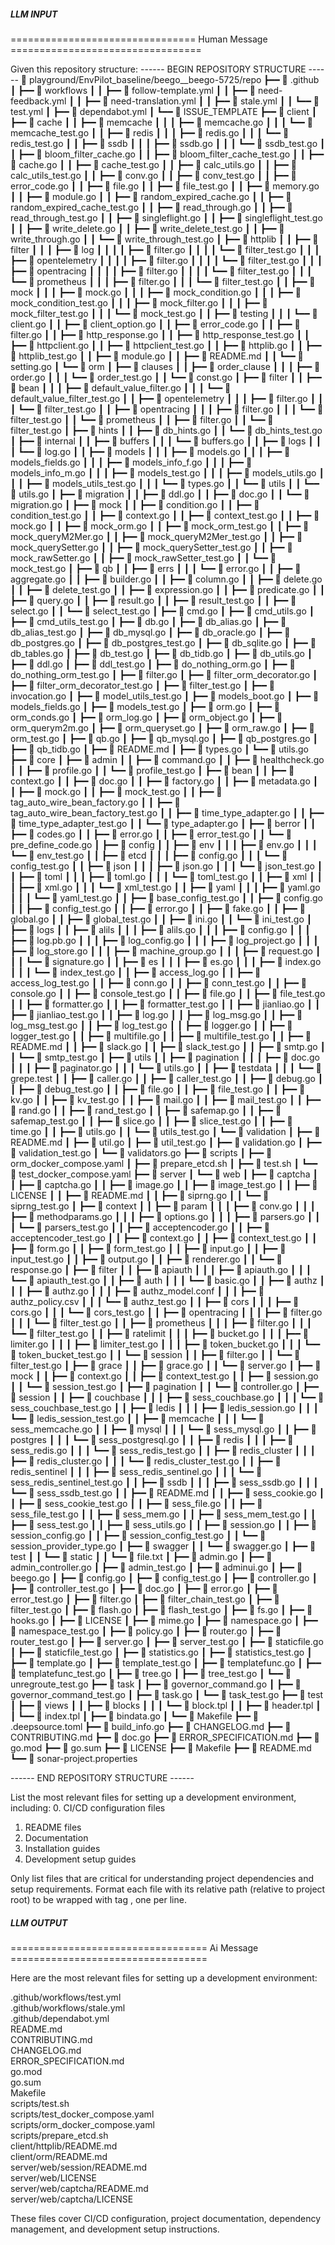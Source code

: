 ##### LLM INPUT #####
================================ Human Message =================================

Given this repository structure:
------ BEGIN REPOSITORY STRUCTURE ------
📂 playground/EnvPilot_baseline/beego__beego-5725/repo
┣━━ 📂 .github
┃   ┣━━ 📂 workflows
┃   ┃   ┣━━ 📄 follow-template.yml
┃   ┃   ┣━━ 📄 need-feedback.yml
┃   ┃   ┣━━ 📄 need-translation.yml
┃   ┃   ┣━━ 📄 stale.yml
┃   ┃   ┗━━ 📄 test.yml
┃   ┣━━ 📄 dependabot.yml
┃   ┗━━ 📄 ISSUE_TEMPLATE
┣━━ 📂 client
┃   ┣━━ 📂 cache
┃   ┃   ┣━━ 📂 memcache
┃   ┃   ┃   ┣━━ 📄 memcache.go
┃   ┃   ┃   ┗━━ 📄 memcache_test.go
┃   ┃   ┣━━ 📂 redis
┃   ┃   ┃   ┣━━ 📄 redis.go
┃   ┃   ┃   ┗━━ 📄 redis_test.go
┃   ┃   ┣━━ 📂 ssdb
┃   ┃   ┃   ┣━━ 📄 ssdb.go
┃   ┃   ┃   ┗━━ 📄 ssdb_test.go
┃   ┃   ┣━━ 📄 bloom_filter_cache.go
┃   ┃   ┣━━ 📄 bloom_filter_cache_test.go
┃   ┃   ┣━━ 📄 cache.go
┃   ┃   ┣━━ 📄 cache_test.go
┃   ┃   ┣━━ 📄 calc_utils.go
┃   ┃   ┣━━ 📄 calc_utils_test.go
┃   ┃   ┣━━ 📄 conv.go
┃   ┃   ┣━━ 📄 conv_test.go
┃   ┃   ┣━━ 📄 error_code.go
┃   ┃   ┣━━ 📄 file.go
┃   ┃   ┣━━ 📄 file_test.go
┃   ┃   ┣━━ 📄 memory.go
┃   ┃   ┣━━ 📄 module.go
┃   ┃   ┣━━ 📄 random_expired_cache.go
┃   ┃   ┣━━ 📄 random_expired_cache_test.go
┃   ┃   ┣━━ 📄 read_through.go
┃   ┃   ┣━━ 📄 read_through_test.go
┃   ┃   ┣━━ 📄 singleflight.go
┃   ┃   ┣━━ 📄 singleflight_test.go
┃   ┃   ┣━━ 📄 write_delete.go
┃   ┃   ┣━━ 📄 write_delete_test.go
┃   ┃   ┣━━ 📄 write_through.go
┃   ┃   ┗━━ 📄 write_through_test.go
┃   ┣━━ 📂 httplib
┃   ┃   ┣━━ 📂 filter
┃   ┃   ┃   ┣━━ 📂 log
┃   ┃   ┃   ┃   ┣━━ 📄 filter.go
┃   ┃   ┃   ┃   ┗━━ 📄 filter_test.go
┃   ┃   ┃   ┣━━ 📂 opentelemetry
┃   ┃   ┃   ┃   ┣━━ 📄 filter.go
┃   ┃   ┃   ┃   ┗━━ 📄 filter_test.go
┃   ┃   ┃   ┣━━ 📂 opentracing
┃   ┃   ┃   ┃   ┣━━ 📄 filter.go
┃   ┃   ┃   ┃   ┗━━ 📄 filter_test.go
┃   ┃   ┃   ┗━━ 📂 prometheus
┃   ┃   ┃       ┣━━ 📄 filter.go
┃   ┃   ┃       ┗━━ 📄 filter_test.go
┃   ┃   ┣━━ 📂 mock
┃   ┃   ┃   ┣━━ 📄 mock.go
┃   ┃   ┃   ┣━━ 📄 mock_condition.go
┃   ┃   ┃   ┣━━ 📄 mock_condition_test.go
┃   ┃   ┃   ┣━━ 📄 mock_filter.go
┃   ┃   ┃   ┣━━ 📄 mock_filter_test.go
┃   ┃   ┃   ┗━━ 📄 mock_test.go
┃   ┃   ┣━━ 📂 testing
┃   ┃   ┃   ┗━━ 📄 client.go
┃   ┃   ┣━━ 📄 client_option.go
┃   ┃   ┣━━ 📄 error_code.go
┃   ┃   ┣━━ 📄 filter.go
┃   ┃   ┣━━ 📄 http_response.go
┃   ┃   ┣━━ 📄 http_response_test.go
┃   ┃   ┣━━ 📄 httpclient.go
┃   ┃   ┣━━ 📄 httpclient_test.go
┃   ┃   ┣━━ 📄 httplib.go
┃   ┃   ┣━━ 📄 httplib_test.go
┃   ┃   ┣━━ 📄 module.go
┃   ┃   ┣━━ 📄 README.md
┃   ┃   ┗━━ 📄 setting.go
┃   ┗━━ 📂 orm
┃       ┣━━ 📂 clauses
┃       ┃   ┣━━ 📂 order_clause
┃       ┃   ┃   ┣━━ 📄 order.go
┃       ┃   ┃   ┗━━ 📄 order_test.go
┃       ┃   ┗━━ 📄 const.go
┃       ┣━━ 📂 filter
┃       ┃   ┣━━ 📂 bean
┃       ┃   ┃   ┣━━ 📄 default_value_filter.go
┃       ┃   ┃   ┗━━ 📄 default_value_filter_test.go
┃       ┃   ┣━━ 📂 opentelemetry
┃       ┃   ┃   ┣━━ 📄 filter.go
┃       ┃   ┃   ┗━━ 📄 filter_test.go
┃       ┃   ┣━━ 📂 opentracing
┃       ┃   ┃   ┣━━ 📄 filter.go
┃       ┃   ┃   ┗━━ 📄 filter_test.go
┃       ┃   ┗━━ 📂 prometheus
┃       ┃       ┣━━ 📄 filter.go
┃       ┃       ┗━━ 📄 filter_test.go
┃       ┣━━ 📂 hints
┃       ┃   ┣━━ 📄 db_hints.go
┃       ┃   ┗━━ 📄 db_hints_test.go
┃       ┣━━ 📂 internal
┃       ┃   ┣━━ 📂 buffers
┃       ┃   ┃   ┗━━ 📄 buffers.go
┃       ┃   ┣━━ 📂 logs
┃       ┃   ┃   ┗━━ 📄 log.go
┃       ┃   ┣━━ 📂 models
┃       ┃   ┃   ┣━━ 📄 models.go
┃       ┃   ┃   ┣━━ 📄 models_fields.go
┃       ┃   ┃   ┣━━ 📄 models_info_f.go
┃       ┃   ┃   ┣━━ 📄 models_info_m.go
┃       ┃   ┃   ┣━━ 📄 models_test.go
┃       ┃   ┃   ┣━━ 📄 models_utils.go
┃       ┃   ┃   ┣━━ 📄 models_utils_test.go
┃       ┃   ┃   ┗━━ 📄 types.go
┃       ┃   ┗━━ 📂 utils
┃       ┃       ┗━━ 📄 utils.go
┃       ┣━━ 📂 migration
┃       ┃   ┣━━ 📄 ddl.go
┃       ┃   ┣━━ 📄 doc.go
┃       ┃   ┗━━ 📄 migration.go
┃       ┣━━ 📂 mock
┃       ┃   ┣━━ 📄 condition.go
┃       ┃   ┣━━ 📄 condition_test.go
┃       ┃   ┣━━ 📄 context.go
┃       ┃   ┣━━ 📄 context_test.go
┃       ┃   ┣━━ 📄 mock.go
┃       ┃   ┣━━ 📄 mock_orm.go
┃       ┃   ┣━━ 📄 mock_orm_test.go
┃       ┃   ┣━━ 📄 mock_queryM2Mer.go
┃       ┃   ┣━━ 📄 mock_queryM2Mer_test.go
┃       ┃   ┣━━ 📄 mock_querySetter.go
┃       ┃   ┣━━ 📄 mock_querySetter_test.go
┃       ┃   ┣━━ 📄 mock_rawSetter.go
┃       ┃   ┣━━ 📄 mock_rawSetter_test.go
┃       ┃   ┗━━ 📄 mock_test.go
┃       ┣━━ 📂 qb
┃       ┃   ┣━━ 📂 errs
┃       ┃   ┃   ┗━━ 📄 error.go
┃       ┃   ┣━━ 📄 aggregate.go
┃       ┃   ┣━━ 📄 builder.go
┃       ┃   ┣━━ 📄 column.go
┃       ┃   ┣━━ 📄 delete.go
┃       ┃   ┣━━ 📄 delete_test.go
┃       ┃   ┣━━ 📄 expression.go
┃       ┃   ┣━━ 📄 predicate.go
┃       ┃   ┣━━ 📄 query.go
┃       ┃   ┣━━ 📄 result.go
┃       ┃   ┣━━ 📄 result_test.go
┃       ┃   ┣━━ 📄 select.go
┃       ┃   ┗━━ 📄 select_test.go
┃       ┣━━ 📄 cmd.go
┃       ┣━━ 📄 cmd_utils.go
┃       ┣━━ 📄 cmd_utils_test.go
┃       ┣━━ 📄 db.go
┃       ┣━━ 📄 db_alias.go
┃       ┣━━ 📄 db_alias_test.go
┃       ┣━━ 📄 db_mysql.go
┃       ┣━━ 📄 db_oracle.go
┃       ┣━━ 📄 db_postgres.go
┃       ┣━━ 📄 db_postgres_test.go
┃       ┣━━ 📄 db_sqlite.go
┃       ┣━━ 📄 db_tables.go
┃       ┣━━ 📄 db_test.go
┃       ┣━━ 📄 db_tidb.go
┃       ┣━━ 📄 db_utils.go
┃       ┣━━ 📄 ddl.go
┃       ┣━━ 📄 ddl_test.go
┃       ┣━━ 📄 do_nothing_orm.go
┃       ┣━━ 📄 do_nothing_orm_test.go
┃       ┣━━ 📄 filter.go
┃       ┣━━ 📄 filter_orm_decorator.go
┃       ┣━━ 📄 filter_orm_decorator_test.go
┃       ┣━━ 📄 filter_test.go
┃       ┣━━ 📄 invocation.go
┃       ┣━━ 📄 model_utils_test.go
┃       ┣━━ 📄 models_boot.go
┃       ┣━━ 📄 models_fields.go
┃       ┣━━ 📄 models_test.go
┃       ┣━━ 📄 orm.go
┃       ┣━━ 📄 orm_conds.go
┃       ┣━━ 📄 orm_log.go
┃       ┣━━ 📄 orm_object.go
┃       ┣━━ 📄 orm_querym2m.go
┃       ┣━━ 📄 orm_queryset.go
┃       ┣━━ 📄 orm_raw.go
┃       ┣━━ 📄 orm_test.go
┃       ┣━━ 📄 qb.go
┃       ┣━━ 📄 qb_mysql.go
┃       ┣━━ 📄 qb_postgres.go
┃       ┣━━ 📄 qb_tidb.go
┃       ┣━━ 📄 README.md
┃       ┣━━ 📄 types.go
┃       ┗━━ 📄 utils.go
┣━━ 📂 core
┃   ┣━━ 📂 admin
┃   ┃   ┣━━ 📄 command.go
┃   ┃   ┣━━ 📄 healthcheck.go
┃   ┃   ┣━━ 📄 profile.go
┃   ┃   ┗━━ 📄 profile_test.go
┃   ┣━━ 📂 bean
┃   ┃   ┣━━ 📄 context.go
┃   ┃   ┣━━ 📄 doc.go
┃   ┃   ┣━━ 📄 factory.go
┃   ┃   ┣━━ 📄 metadata.go
┃   ┃   ┣━━ 📄 mock.go
┃   ┃   ┣━━ 📄 mock_test.go
┃   ┃   ┣━━ 📄 tag_auto_wire_bean_factory.go
┃   ┃   ┣━━ 📄 tag_auto_wire_bean_factory_test.go
┃   ┃   ┣━━ 📄 time_type_adapter.go
┃   ┃   ┣━━ 📄 time_type_adapter_test.go
┃   ┃   ┗━━ 📄 type_adapter.go
┃   ┣━━ 📂 berror
┃   ┃   ┣━━ 📄 codes.go
┃   ┃   ┣━━ 📄 error.go
┃   ┃   ┣━━ 📄 error_test.go
┃   ┃   ┗━━ 📄 pre_define_code.go
┃   ┣━━ 📂 config
┃   ┃   ┣━━ 📂 env
┃   ┃   ┃   ┣━━ 📄 env.go
┃   ┃   ┃   ┗━━ 📄 env_test.go
┃   ┃   ┣━━ 📂 etcd
┃   ┃   ┃   ┣━━ 📄 config.go
┃   ┃   ┃   ┗━━ 📄 config_test.go
┃   ┃   ┣━━ 📂 json
┃   ┃   ┃   ┣━━ 📄 json.go
┃   ┃   ┃   ┗━━ 📄 json_test.go
┃   ┃   ┣━━ 📂 toml
┃   ┃   ┃   ┣━━ 📄 toml.go
┃   ┃   ┃   ┗━━ 📄 toml_test.go
┃   ┃   ┣━━ 📂 xml
┃   ┃   ┃   ┣━━ 📄 xml.go
┃   ┃   ┃   ┗━━ 📄 xml_test.go
┃   ┃   ┣━━ 📂 yaml
┃   ┃   ┃   ┣━━ 📄 yaml.go
┃   ┃   ┃   ┗━━ 📄 yaml_test.go
┃   ┃   ┣━━ 📄 base_config_test.go
┃   ┃   ┣━━ 📄 config.go
┃   ┃   ┣━━ 📄 config_test.go
┃   ┃   ┣━━ 📄 error.go
┃   ┃   ┣━━ 📄 fake.go
┃   ┃   ┣━━ 📄 global.go
┃   ┃   ┣━━ 📄 global_test.go
┃   ┃   ┣━━ 📄 ini.go
┃   ┃   ┗━━ 📄 ini_test.go
┃   ┣━━ 📂 logs
┃   ┃   ┣━━ 📂 alils
┃   ┃   ┃   ┣━━ 📄 alils.go
┃   ┃   ┃   ┣━━ 📄 config.go
┃   ┃   ┃   ┣━━ 📄 log.pb.go
┃   ┃   ┃   ┣━━ 📄 log_config.go
┃   ┃   ┃   ┣━━ 📄 log_project.go
┃   ┃   ┃   ┣━━ 📄 log_store.go
┃   ┃   ┃   ┣━━ 📄 machine_group.go
┃   ┃   ┃   ┣━━ 📄 request.go
┃   ┃   ┃   ┗━━ 📄 signature.go
┃   ┃   ┣━━ 📂 es
┃   ┃   ┃   ┣━━ 📄 es.go
┃   ┃   ┃   ┣━━ 📄 index.go
┃   ┃   ┃   ┗━━ 📄 index_test.go
┃   ┃   ┣━━ 📄 access_log.go
┃   ┃   ┣━━ 📄 access_log_test.go
┃   ┃   ┣━━ 📄 conn.go
┃   ┃   ┣━━ 📄 conn_test.go
┃   ┃   ┣━━ 📄 console.go
┃   ┃   ┣━━ 📄 console_test.go
┃   ┃   ┣━━ 📄 file.go
┃   ┃   ┣━━ 📄 file_test.go
┃   ┃   ┣━━ 📄 formatter.go
┃   ┃   ┣━━ 📄 formatter_test.go
┃   ┃   ┣━━ 📄 jianliao.go
┃   ┃   ┣━━ 📄 jianliao_test.go
┃   ┃   ┣━━ 📄 log.go
┃   ┃   ┣━━ 📄 log_msg.go
┃   ┃   ┣━━ 📄 log_msg_test.go
┃   ┃   ┣━━ 📄 log_test.go
┃   ┃   ┣━━ 📄 logger.go
┃   ┃   ┣━━ 📄 logger_test.go
┃   ┃   ┣━━ 📄 multifile.go
┃   ┃   ┣━━ 📄 multifile_test.go
┃   ┃   ┣━━ 📄 README.md
┃   ┃   ┣━━ 📄 slack.go
┃   ┃   ┣━━ 📄 slack_test.go
┃   ┃   ┣━━ 📄 smtp.go
┃   ┃   ┗━━ 📄 smtp_test.go
┃   ┣━━ 📂 utils
┃   ┃   ┣━━ 📂 pagination
┃   ┃   ┃   ┣━━ 📄 doc.go
┃   ┃   ┃   ┣━━ 📄 paginator.go
┃   ┃   ┃   ┗━━ 📄 utils.go
┃   ┃   ┣━━ 📂 testdata
┃   ┃   ┃   ┗━━ 📄 grepe.test
┃   ┃   ┣━━ 📄 caller.go
┃   ┃   ┣━━ 📄 caller_test.go
┃   ┃   ┣━━ 📄 debug.go
┃   ┃   ┣━━ 📄 debug_test.go
┃   ┃   ┣━━ 📄 file.go
┃   ┃   ┣━━ 📄 file_test.go
┃   ┃   ┣━━ 📄 kv.go
┃   ┃   ┣━━ 📄 kv_test.go
┃   ┃   ┣━━ 📄 mail.go
┃   ┃   ┣━━ 📄 mail_test.go
┃   ┃   ┣━━ 📄 rand.go
┃   ┃   ┣━━ 📄 rand_test.go
┃   ┃   ┣━━ 📄 safemap.go
┃   ┃   ┣━━ 📄 safemap_test.go
┃   ┃   ┣━━ 📄 slice.go
┃   ┃   ┣━━ 📄 slice_test.go
┃   ┃   ┣━━ 📄 time.go
┃   ┃   ┣━━ 📄 utils.go
┃   ┃   ┗━━ 📄 utils_test.go
┃   ┗━━ 📂 validation
┃       ┣━━ 📄 README.md
┃       ┣━━ 📄 util.go
┃       ┣━━ 📄 util_test.go
┃       ┣━━ 📄 validation.go
┃       ┣━━ 📄 validation_test.go
┃       ┗━━ 📄 validators.go
┣━━ 📂 scripts
┃   ┣━━ 📄 orm_docker_compose.yaml
┃   ┣━━ 📄 prepare_etcd.sh
┃   ┣━━ 📄 test.sh
┃   ┗━━ 📄 test_docker_compose.yaml
┣━━ 📂 server
┃   ┗━━ 📂 web
┃       ┣━━ 📂 captcha
┃       ┃   ┣━━ 📄 captcha.go
┃       ┃   ┣━━ 📄 image.go
┃       ┃   ┣━━ 📄 image_test.go
┃       ┃   ┣━━ 📄 LICENSE
┃       ┃   ┣━━ 📄 README.md
┃       ┃   ┣━━ 📄 siprng.go
┃       ┃   ┗━━ 📄 siprng_test.go
┃       ┣━━ 📂 context
┃       ┃   ┣━━ 📂 param
┃       ┃   ┃   ┣━━ 📄 conv.go
┃       ┃   ┃   ┣━━ 📄 methodparams.go
┃       ┃   ┃   ┣━━ 📄 options.go
┃       ┃   ┃   ┣━━ 📄 parsers.go
┃       ┃   ┃   ┗━━ 📄 parsers_test.go
┃       ┃   ┣━━ 📄 acceptencoder.go
┃       ┃   ┣━━ 📄 acceptencoder_test.go
┃       ┃   ┣━━ 📄 context.go
┃       ┃   ┣━━ 📄 context_test.go
┃       ┃   ┣━━ 📄 form.go
┃       ┃   ┣━━ 📄 form_test.go
┃       ┃   ┣━━ 📄 input.go
┃       ┃   ┣━━ 📄 input_test.go
┃       ┃   ┣━━ 📄 output.go
┃       ┃   ┣━━ 📄 renderer.go
┃       ┃   ┗━━ 📄 response.go
┃       ┣━━ 📂 filter
┃       ┃   ┣━━ 📂 apiauth
┃       ┃   ┃   ┣━━ 📄 apiauth.go
┃       ┃   ┃   ┗━━ 📄 apiauth_test.go
┃       ┃   ┣━━ 📂 auth
┃       ┃   ┃   ┗━━ 📄 basic.go
┃       ┃   ┣━━ 📂 authz
┃       ┃   ┃   ┣━━ 📄 authz.go
┃       ┃   ┃   ┣━━ 📄 authz_model.conf
┃       ┃   ┃   ┣━━ 📄 authz_policy.csv
┃       ┃   ┃   ┗━━ 📄 authz_test.go
┃       ┃   ┣━━ 📂 cors
┃       ┃   ┃   ┣━━ 📄 cors.go
┃       ┃   ┃   ┗━━ 📄 cors_test.go
┃       ┃   ┣━━ 📂 opentracing
┃       ┃   ┃   ┣━━ 📄 filter.go
┃       ┃   ┃   ┗━━ 📄 filter_test.go
┃       ┃   ┣━━ 📂 prometheus
┃       ┃   ┃   ┣━━ 📄 filter.go
┃       ┃   ┃   ┗━━ 📄 filter_test.go
┃       ┃   ┣━━ 📂 ratelimit
┃       ┃   ┃   ┣━━ 📄 bucket.go
┃       ┃   ┃   ┣━━ 📄 limiter.go
┃       ┃   ┃   ┣━━ 📄 limiter_test.go
┃       ┃   ┃   ┣━━ 📄 token_bucket.go
┃       ┃   ┃   ┗━━ 📄 token_bucket_test.go
┃       ┃   ┗━━ 📂 session
┃       ┃       ┣━━ 📄 filter.go
┃       ┃       ┗━━ 📄 filter_test.go
┃       ┣━━ 📂 grace
┃       ┃   ┣━━ 📄 grace.go
┃       ┃   ┗━━ 📄 server.go
┃       ┣━━ 📂 mock
┃       ┃   ┣━━ 📄 context.go
┃       ┃   ┣━━ 📄 context_test.go
┃       ┃   ┣━━ 📄 session.go
┃       ┃   ┗━━ 📄 session_test.go
┃       ┣━━ 📂 pagination
┃       ┃   ┗━━ 📄 controller.go
┃       ┣━━ 📂 session
┃       ┃   ┣━━ 📂 couchbase
┃       ┃   ┃   ┣━━ 📄 sess_couchbase.go
┃       ┃   ┃   ┗━━ 📄 sess_couchbase_test.go
┃       ┃   ┣━━ 📂 ledis
┃       ┃   ┃   ┣━━ 📄 ledis_session.go
┃       ┃   ┃   ┗━━ 📄 ledis_session_test.go
┃       ┃   ┣━━ 📂 memcache
┃       ┃   ┃   ┗━━ 📄 sess_memcache.go
┃       ┃   ┣━━ 📂 mysql
┃       ┃   ┃   ┗━━ 📄 sess_mysql.go
┃       ┃   ┣━━ 📂 postgres
┃       ┃   ┃   ┗━━ 📄 sess_postgresql.go
┃       ┃   ┣━━ 📂 redis
┃       ┃   ┃   ┣━━ 📄 sess_redis.go
┃       ┃   ┃   ┗━━ 📄 sess_redis_test.go
┃       ┃   ┣━━ 📂 redis_cluster
┃       ┃   ┃   ┣━━ 📄 redis_cluster.go
┃       ┃   ┃   ┗━━ 📄 redis_cluster_test.go
┃       ┃   ┣━━ 📂 redis_sentinel
┃       ┃   ┃   ┣━━ 📄 sess_redis_sentinel.go
┃       ┃   ┃   ┗━━ 📄 sess_redis_sentinel_test.go
┃       ┃   ┣━━ 📂 ssdb
┃       ┃   ┃   ┣━━ 📄 sess_ssdb.go
┃       ┃   ┃   ┗━━ 📄 sess_ssdb_test.go
┃       ┃   ┣━━ 📄 README.md
┃       ┃   ┣━━ 📄 sess_cookie.go
┃       ┃   ┣━━ 📄 sess_cookie_test.go
┃       ┃   ┣━━ 📄 sess_file.go
┃       ┃   ┣━━ 📄 sess_file_test.go
┃       ┃   ┣━━ 📄 sess_mem.go
┃       ┃   ┣━━ 📄 sess_mem_test.go
┃       ┃   ┣━━ 📄 sess_test.go
┃       ┃   ┣━━ 📄 sess_utils.go
┃       ┃   ┣━━ 📄 session.go
┃       ┃   ┣━━ 📄 session_config.go
┃       ┃   ┣━━ 📄 session_config_test.go
┃       ┃   ┗━━ 📄 session_provider_type.go
┃       ┣━━ 📂 swagger
┃       ┃   ┗━━ 📄 swagger.go
┃       ┣━━ 📂 test
┃       ┃   ┗━━ 📂 static
┃       ┃       ┗━━ 📄 file.txt
┃       ┣━━ 📄 admin.go
┃       ┣━━ 📄 admin_controller.go
┃       ┣━━ 📄 admin_test.go
┃       ┣━━ 📄 adminui.go
┃       ┣━━ 📄 beego.go
┃       ┣━━ 📄 config.go
┃       ┣━━ 📄 config_test.go
┃       ┣━━ 📄 controller.go
┃       ┣━━ 📄 controller_test.go
┃       ┣━━ 📄 doc.go
┃       ┣━━ 📄 error.go
┃       ┣━━ 📄 error_test.go
┃       ┣━━ 📄 filter.go
┃       ┣━━ 📄 filter_chain_test.go
┃       ┣━━ 📄 filter_test.go
┃       ┣━━ 📄 flash.go
┃       ┣━━ 📄 flash_test.go
┃       ┣━━ 📄 fs.go
┃       ┣━━ 📄 hooks.go
┃       ┣━━ 📄 LICENSE
┃       ┣━━ 📄 mime.go
┃       ┣━━ 📄 namespace.go
┃       ┣━━ 📄 namespace_test.go
┃       ┣━━ 📄 policy.go
┃       ┣━━ 📄 router.go
┃       ┣━━ 📄 router_test.go
┃       ┣━━ 📄 server.go
┃       ┣━━ 📄 server_test.go
┃       ┣━━ 📄 staticfile.go
┃       ┣━━ 📄 staticfile_test.go
┃       ┣━━ 📄 statistics.go
┃       ┣━━ 📄 statistics_test.go
┃       ┣━━ 📄 template.go
┃       ┣━━ 📄 template_test.go
┃       ┣━━ 📄 templatefunc.go
┃       ┣━━ 📄 templatefunc_test.go
┃       ┣━━ 📄 tree.go
┃       ┣━━ 📄 tree_test.go
┃       ┗━━ 📄 unregroute_test.go
┣━━ 📂 task
┃   ┣━━ 📄 governor_command.go
┃   ┣━━ 📄 governor_command_test.go
┃   ┣━━ 📄 task.go
┃   ┗━━ 📄 task_test.go
┣━━ 📂 test
┃   ┣━━ 📂 views
┃   ┃   ┣━━ 📂 blocks
┃   ┃   ┃   ┗━━ 📄 block.tpl
┃   ┃   ┣━━ 📄 header.tpl
┃   ┃   ┗━━ 📄 index.tpl
┃   ┣━━ 📄 bindata.go
┃   ┗━━ 📄 Makefile
┣━━ 📄 .deepsource.toml
┣━━ 📄 build_info.go
┣━━ 📄 CHANGELOG.md
┣━━ 📄 CONTRIBUTING.md
┣━━ 📄 doc.go
┣━━ 📄 ERROR_SPECIFICATION.md
┣━━ 📄 go.mod
┣━━ 📄 go.sum
┣━━ 📄 LICENSE
┣━━ 📄 Makefile
┣━━ 📄 README.md
┗━━ 📄 sonar-project.properties

------ END REPOSITORY STRUCTURE ------

List the most relevant files for setting up a development environment, including:
0. CI/CD configuration files
1. README files
2. Documentation
3. Installation guides
4. Development setup guides

Only list files that are critical for understanding project dependencies and setup requirements.
Format each file with its relative path (relative to project root) to be wrapped with tag <file> </file>, one per line.
##### LLM OUTPUT #####
================================== Ai Message ==================================

Here are the most relevant files for setting up a development environment:

<file>.github/workflows/test.yml</file>  
<file>.github/workflows/stale.yml</file>  
<file>.github/dependabot.yml</file>  
<file>README.md</file>  
<file>CONTRIBUTING.md</file>  
<file>CHANGELOG.md</file>  
<file>ERROR_SPECIFICATION.md</file>  
<file>go.mod</file>  
<file>go.sum</file>  
<file>Makefile</file>  
<file>scripts/test.sh</file>  
<file>scripts/test_docker_compose.yaml</file>  
<file>scripts/orm_docker_compose.yaml</file>  
<file>scripts/prepare_etcd.sh</file>  
<file>client/httplib/README.md</file>  
<file>client/orm/README.md</file>  
<file>server/web/session/README.md</file>  
<file>server/web/LICENSE</file>  
<file>server/web/captcha/README.md</file>  
<file>server/web/captcha/LICENSE</file>  

These files cover CI/CD configuration, project documentation, dependency management, and development setup instructions.